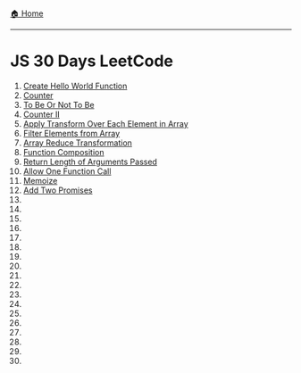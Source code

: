 [🏠 Home](../../README.md)

<hr>

<h1> JS 30 Days LeetCode</h1>

1. [Create Hello World Function]()
2. [Counter]()
3. [To Be Or Not To Be]()
4. [Counter II]()
5. [Apply Transform Over Each Element in Array]()
6. [Filter Elements from Array]()
7. [Array Reduce Transformation]()
8. [Function Composition]()
9. [Return Length of Arguments Passed]()
10. [Allow One Function Call]()
11. [Memoize]()
12. [Add Two Promises]()
13. []()
14. []()
15. []()
16. []()
17. []()
18. []()
19. []()
20. []()
21. []()
22. []()
23. []()
24. []()
25. []()
26. []()
27. []()
28. []()
29. []()
30. []()